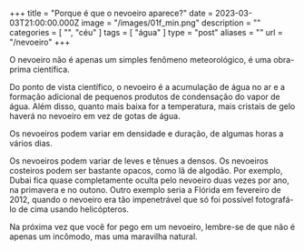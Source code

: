 +++
title = "Porque é que o nevoeiro aparece?"
date = 2023-03-03T21:00:00.000Z
image = "/images/01f_min.png"
description = ""
categories = [ "", "céu" ]
tags = [ "água" ]
type = "post"
aliases = ""
url = "/nevoeiro"
+++

O nevoeiro não é apenas um simples fenômeno meteorológico, é uma obra-prima científica.

Do ponto de vista científico, o nevoeiro é a acumulação de água no ar e a formação adicional de pequenos produtos de condensação do vapor de água. Além disso, quanto mais baixa for a temperatura, mais cristais de gelo haverá no nevoeiro em vez de gotas de água.

Os nevoeiros podem variar em densidade e duração, de algumas horas a vários dias.

Os nevoeiros podem variar de leves e tênues a densos. Os nevoeiros costeiros podem ser bastante opacos, como lã de algodão. Por exemplo, Dubai fica quase completamente oculta pelo nevoeiro duas vezes por ano, na primavera e no outono. Outro exemplo seria a Flórida em fevereiro de 2012, quando o nevoeiro era tão impenetrável que só foi possível fotografá-lo de cima usando helicópteros.

Na próxima vez que você for pego em um nevoeiro, lembre-se de que não é apenas um incômodo, mas uma maravilha natural.
